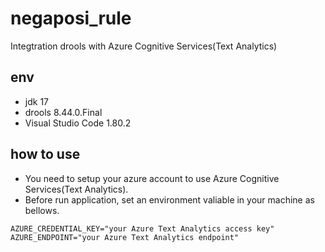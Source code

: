 # negaposi_rule

Integtration drools with Azure Cognitive Services(Text Analytics)


## env

- jdk 17
- drools 8.44.0.Final
- Visual Studio Code 1.80.2

## how to use

- You need to setup your azure account to use Azure Cognitive Services(Text Analytics).
- Before run application, set an environment valiable in your machine as bellows.

```
AZURE_CREDENTIAL_KEY="your Azure Text Analytics access key"
AZURE_ENDPOINT="your Azure Text Analytics endpoint"
```

